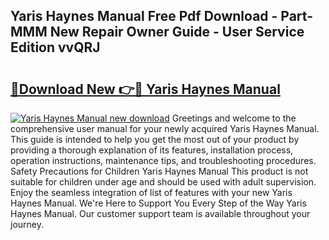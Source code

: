 ## Yaris Haynes Manual Free Pdf Download - Part-MMM New Repair Owner Guide - User Service Edition vvQRJ

# <h2><a href="http://bc67516.oget.top/?id=Yaris+Haynes+Manual">🔗Download New 👉🔴 Yaris Haynes Manual</a></h2>

[![Yaris Haynes Manual new download](https://i.imgur.com/5g1atiW.png)](http://bc67516.oget.top/?id=Yaris+Haynes+Manual)
Greetings and welcome to the comprehensive user manual for your newly acquired Yaris Haynes Manual. This guide is intended to help you get the most out of your product by providing a thorough explanation of its features, installation process, operation instructions, maintenance tips, and troubleshooting procedures. Safety Precautions for Children Yaris Haynes Manual This product is not suitable for children under age and should be used with adult supervision. Enjoy the seamless integration of list of features with your new Yaris Haynes Manual. We're Here to Support You Every Step of the Way Yaris Haynes Manual. Our customer support team is available throughout your journey.
